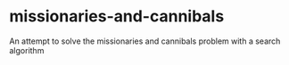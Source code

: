 # missionaries-and-cannibals
An attempt to solve the missionaries and cannibals problem with a search algorithm
